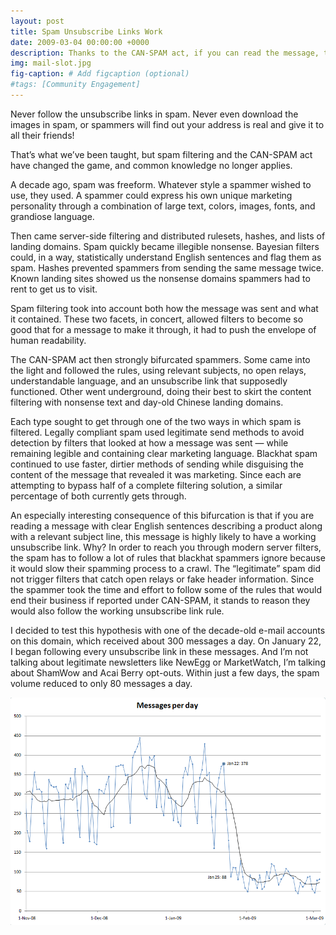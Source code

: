 ```yaml
---
layout: post
title: Spam Unsubscribe Links Work
date: 2009-03-04 00:00:00 +0000
description: Thanks to the CAN-SPAM act, if you can read the message, the unsubscribe link probably works.
img: mail-slot.jpg
fig-caption: # Add figcaption (optional)
#tags: [Community Engagement]
---
```

Never follow the unsubscribe links in spam. Never even download the images in spam, or spammers will find out your address is real and give it to all their friends!

That’s what we’ve been taught, but spam filtering and the CAN-SPAM act have changed the game, and common knowledge no longer applies.

A decade ago, spam was freeform. Whatever style a spammer wished to use, they used. A spammer could express his own unique marketing personality through a combination of large text, colors, images, fonts, and grandiose language.

Then came server-side filtering and distributed rulesets, hashes, and lists of landing domains. Spam quickly became illegible nonsense. Bayesian filters could, in a way, statistically understand English sentences and flag them as spam. Hashes prevented spammers from sending the same message twice. Known landing sites showed us the nonsense domains spammers had to rent to get us to visit.

Spam filtering took into account both how the message was sent and what it contained. These two facets, in concert, allowed filters to become so good that for a message to make it through, it had to push the envelope of human readability.

The CAN-SPAM act then strongly bifurcated spammers. Some came into the light and followed the rules, using relevant subjects, no open relays, understandable language, and an unsubscribe link that supposedly functioned. Other went underground, doing their best to skirt the content filtering with nonsense text and day-old Chinese landing domains.

Each type sought to get through one of the two ways in which spam is filtered. Legally compliant spam used legitimate send methods to avoid detection by filters that looked at how a message was sent — while remaining legible and containing clear marketing language. Blackhat spam continued to use faster, dirtier methods of sending while disguising the content of the message that revealed it was marketing. Since each are attempting to bypass half of a complete filtering solution, a similar percentage of both currently gets through.

An especially interesting consequence of this bifurcation is that if you are reading a message with clear English sentences describing a product along with a relevant subject line, this message is highly likely to have a working unsubscribe link. Why? In order to reach you through modern server filters, the spam has to follow a lot of rules that blackhat spammers ignore because it would slow their spamming process to a crawl. The “legitimate” spam did not trigger filters that catch open relays or fake header information. Since the spammer took the time and effort to follow some of the rules that would end their business if reported under CAN-SPAM, it stands to reason they would also follow the working unsubscribe link rule.

I decided to test this hypothesis with one of the decade-old e-mail accounts on this domain, which received about 300 messages a day. On January 22, I began following every unsubscribe link in these messages. And I’m not talking about legitimate newsletters like NewEgg or MarketWatch, I’m talking about ShamWow and Acai Berry opt-outs. Within just a few days, the spam volume reduced to only 80 messages a day.

![Graph showing 300 messages a day declining to 75 a day](/assets/img/spam-decline.png)
